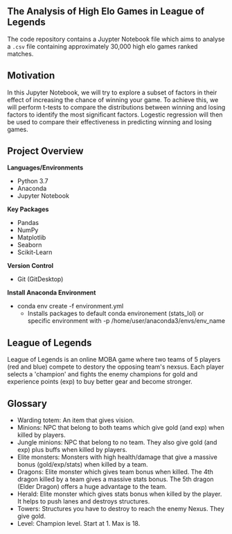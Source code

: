 ## The Analysis of High Elo Games in League of Legends
The code repository contains a Juypter Notebook file which aims to analyse a `.csv` file containing approximately 30,000 high elo games ranked matches.

## Motivation
In this Jupyter Notebook, we will try to explore a subset of factors in their effect of increasing the chance of winning your game. To achieve this, we will perform t-tests to compare the distributions between winning and losing factors to identify the most significant factors. Logestic regression will then be used to compare their effectiveness in predicting winning and losing games. 

## Project Overview

**Languages/Environments**
* Python 3.7
* Anaconda
* Jupyter Notebook

**Key Packages**
* Pandas
* NumPy
* Matplotlib
* Seaborn
* Scikit-Learn

**Version Control**
* Git (GitDesktop)

**Install Anaconda Environment**
* conda env create -f environment.yml 
	* Installs packages to default conda environement (stats_lol) or specific environment with -p /home/user/anaconda3/envs/env_name

## League of Legends
League of Legends is an online MOBA game where two teams of 5 players (red and blue) compete to destory the opposing team's nexsus. Each player selects a 'champion' and fights the enemy champions for gold and experience points (exp) to buy better gear and become stronger.

## Glossary
* Warding totem: An item that gives vision.
* Minions: NPC that belong to both teams which give gold (and exp) when killed by players.
* Jungle minions: NPC that belong to no team. They also give gold (and exp) plus buffs when killed by players.
* Elite monsters: Monsters with high health/damage that give a massive bonus (gold/exp/stats) when killed by a team.
* Dragons: Elite monster which gives team bonus when killed. The 4th dragon killed by a team gives a massive stats bonus. The 5th dragon (Elder Dragon) offers a huge advantage to the team.
* Herald: Elite monster which gives stats bonus when killed by the player. It helps to push lanes and destroys structures.
* Towers: Structures you have to destroy to reach the enemy Nexus. They give gold.
* Level: Champion level. Start at 1. Max is 18.
